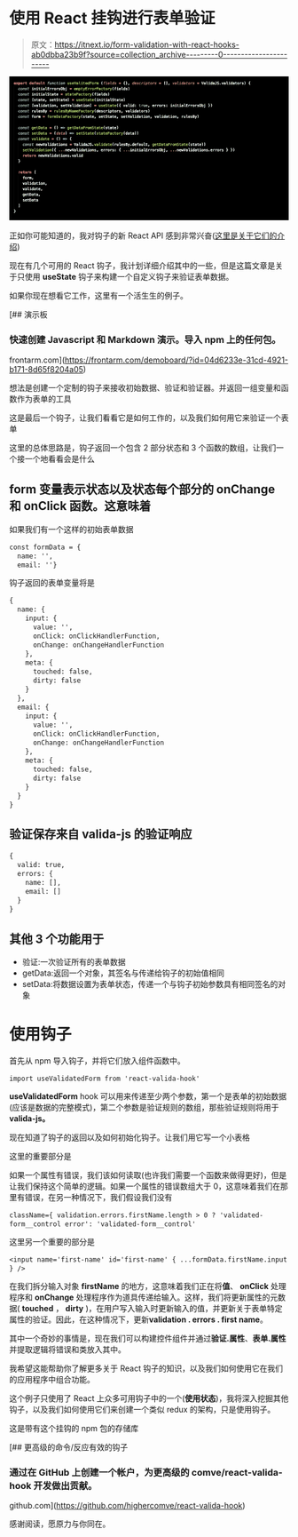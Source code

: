 # 使用 React 挂钩进行表单验证

> 原文：<https://itnext.io/form-validation-with-react-hooks-ab0dbba23b9f?source=collection_archive---------0----------------------->

![](img/6dcf7ae13b18a59f317e53cadc12a6f3.png)

正如你可能知道的，我对钩子的新 React API 感到非常兴奋([这里是关于它们的介绍](/why-im-excited-with-react-hooks-5a8601ac43f7))

现在有几个可用的 React 钩子，我计划详细介绍其中的一些，但是这篇文章是关于只使用 **useState** 钩子来构建一个自定义钩子来验证表单数据。

如果你现在想看它工作，这里有一个活生生的例子。

[](https://frontarm.com/demoboard/?id=04d6233e-31cd-4921-b171-8d65f8204a05) [## 演示板

### 快速创建 Javascript 和 Markdown 演示。导入 npm 上的任何包。

frontarm.com](https://frontarm.com/demoboard/?id=04d6233e-31cd-4921-b171-8d65f8204a05) 

想法是创建一个定制的钩子来接收初始数据、验证和验证器。并返回一组变量和函数作为表单的工具

这是最后一个钩子，让我们看看它是如何工作的，以及我们如何用它来验证一个表单

这里的总体思路是，钩子返回一个包含 2 部分状态和 3 个函数的数组，让我们一个接一个地看看会是什么

## form 变量表示状态以及状态每个部分的 onChange 和 onClick 函数。这意味着

如果我们有一个这样的初始表单数据

```
const formData = {
  name: '',
  email: ''}
```

钩子返回的表单变量将是

```
{
  name: {
    input: {
      value: '',
      onClick: onClickHandlerFunction,
      onChange: onChangeHandlerFunction
    },
    meta: {
      touched: false,
      dirty: false
    }
  },
  email: {
    input: {
      value: '',
      onClick: onClickHandlerFunction,
      onChange: onChangeHandlerFunction
    },
    meta: {
      touched: false,
      dirty: false
    }
  }
}
```

## 验证保存来自 valida-js 的验证响应

```
{
  valid: true,
  errors: {
    name: [],
    email: []
  }
}
```

## 其他 3 个功能用于

*   验证:一次验证所有的表单数据
*   getData:返回一个对象，其签名与传递给钩子的初始值相同
*   setData:将数据设置为表单状态，传递一个与钩子初始参数具有相同签名的对象

# 使用钩子

首先从 npm 导入钩子，并将它们放入组件函数中。

```
import useValidatedForm from 'react-valida-hook'
```

**useValidatedForm** hook 可以用来传递至少两个参数，第一个是表单的初始数据(应该是数据的完整模式)，第二个参数是验证规则的数组，那些验证规则将用于 **valida-js。**

现在知道了钩子的返回以及如何初始化钩子。让我们用它写一个小表格

这里的重要部分是

如果一个属性有错误，我们该如何读取(也许我们需要一个函数来做得更好)，但是让我们保持这个简单的逻辑。如果一个属性的错误数组大于 0，这意味着我们在那里有错误，在另一种情况下，我们假设我们没有

```
className={ validation.errors.firstName.length > 0 ? 'validated-form__control error': 'validated-form__control'
```

这里另一个重要的部分是

```
<input name='first-name' id='first-name' { ...formData.firstName.input } />
```

在我们拆分输入对象 **firstName** 的地方，这意味着我们正在将**值**、 **onClick** 处理程序和 **onChange** 处理程序作为道具传递给输入。这样，我们将更新属性的元数据( **touched** ， **dirty** )，在用户写入输入时更新输入的值，并更新关于表单特定属性的验证。因此，在这种情况下，更新**validation . errors . first name**。

其中一个奇妙的事情是，现在我们可以构建控件组件并通过**验证.属性**、**表单.属性**并提取逻辑将错误和类放入其中。

我希望这能帮助你了解更多关于 React 钩子的知识，以及我们如何使用它在我们的应用程序中组合功能。

这个例子只使用了 React 上众多可用钩子中的一个(**使用状态**)，我将深入挖掘其他钩子，以及我们如何使用它们来创建一个类似 redux 的架构，只是使用钩子。

这是带有这个挂钩的 npm 包的存储库

[](https://github.com/highercomve/react-valida-hook) [## 更高级的命令/反应有效的钩子

### 通过在 GitHub 上创建一个帐户，为更高级的 comve/react-valida-hook 开发做出贡献。

github.com](https://github.com/highercomve/react-valida-hook) 

感谢阅读，愿原力与你同在。